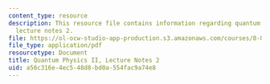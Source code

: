 ```yaml
---
content_type: resource
description: This resource file contains information regarding quantum physics II,
  lecture notes 2.
file: https://ol-ocw-studio-app-production.s3.amazonaws.com/courses/8-05-quantum-physics-ii-fall-2013/a56c316e4ec548d8bd0a554fac9a74e8_MIT8_05F13_Chap_02.pdf
file_type: application/pdf
resourcetype: Document
title: Quantum Physics II, Lecture Notes 2
uid: a56c316e-4ec5-48d8-bd0a-554fac9a74e8
---
```

